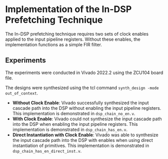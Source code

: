 # Implementation of the In-DSP Prefetching Technique

The In-DSP prefetching technique requires two sets of clock enables applied to the input pipeline registers. Without these enables, the implementation functions as a simple FIR filter.

## Experiments

The experiments were conducted in Vivado 2022.2 using the ZCU104 board file.

The designs were synthesized using the tcl command `synth_design -mode out_of_context`.

- **Without Clock Enable**: Vivado successfully synthesized the input cascade path into the DSP without enabling the input pipeline registers. This implementation is demonstrated in `dsp_chain_no_en.v`.
- **With Clock Enable**: Vivado could not synthesize the input cascade path into the DSP when enabling the input pipeline registers. This implementation is demonstrated in `dsp_chain_has_en.v`.
- **Direct Instantiation with Clock Enable**: Vivado was able to synthesize the input cascade path into the DSP with enables when using direct instantiation of primitives. This implementation is demonstrated in `dsp_chain_has_en_direct_inst.v`.
